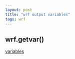 ```yaml
---
layout: post
title: "wrf output variables"
tags: wrf
---
```


## wrf.getvar()

[variables](https://wrf-python.readthedocs.io/en/latest/user_api/generated/wrf.getvar.html#wrf-getvar)
